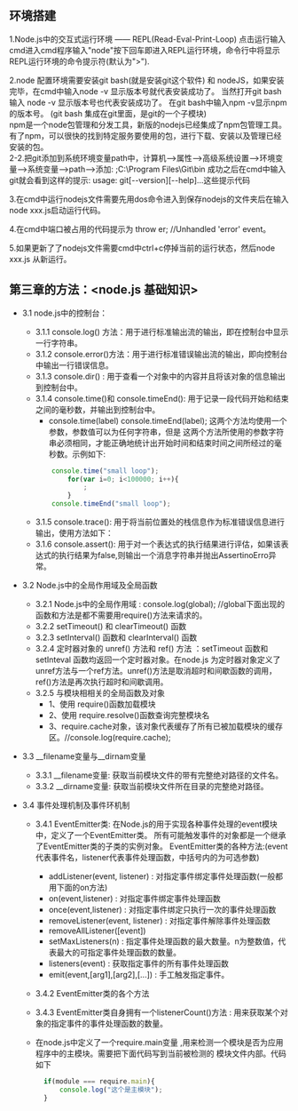 ## 环境搭建
1.Node.js中的交互式运行环境 —— REPL(Read-Eval-Print-Loop)
   点击运行输入cmd进入cmd程序输入"node"按下回车即进入REPL运行环境，命令行中将显示REPL运行环境的命令提示符(默认为">").

2.node 配置环境需要安装git bash(就是安装git这个软件) 和 nodeJS，如果安装完毕，在cmd中输入node -v 显示版本号就代表安装成功了。
   当然打开git bash 输入 node -v 显示版本号也代表安装成功了。 在git bash中输入npm -v显示npm的版本号。 (git bash 集成在git里面，是git的一个子模块) <br>
    npm是一个node包管理和分发工具，新版的nodejs已经集成了npm包管理工具。有了npm，可以很快的找到特定服务要使用的包，进行下载、安装以及管理已经安装的包。<br>
2-2.把git添加到系统环境变量path中，计算机-->属性-->高级系统设置-->环境变量-->系统变量-->path-->添加: ;C:\Program Files\Git\bin
   成功之后在cmd中输入git就会看到这样的提示: usage: git[--version][--help]...这些提示代码

3.在cmd中运行nodejs文件需要先用dos命令进入到保存nodejs的文件夹后在输入node xxx.js启动运行代码。

4.在cmd中端口被占用的代码提示为 throw er; //Unhandled 'error' event。

5.如果更新了了nodejs文件需要cmd中ctrl+c停掉当前的运行状态，然后node xxx.js 从新运行。


## 第三章的方法：<node.js 基础知识>
- 3.1 node.js中的控制台：
    - 3.1.1 console.log() 方法：用于进行标准输出流的输出，即在控制台中显示一行字符串。
    - 3.1.2 console.error()方法：用于进行标准错误输出流的输出，即向控制台中输出一行错误信息。
    - 3.1.3 console.dir() : 用于查看一个对象中的内容并且将该对象的信息输出到控制台中。
    - 3.1.4 console.time()和 console.timeEnd(): 用于记录一段代码开始和结束之间的毫秒数，并输出到控制台中。
        + console.time(label) console.timeEnd(label); 这两个方法均使用一个参数，参数值可以为任何字符串，但是
         这两个方法所使用的参数字符串必须相同，才能正确地统计出开始时间和结束时间之间所经过的毫秒数。示例如下:
         ```javascript
             console.time("small loop");
                 for(var i=0; i<100000; i++){
                     ;
                 }
             console.timeEnd("small loop");
         ```
    - 3.1.5 console.trace(): 用于将当前位置处的栈信息作为标准错误信息进行输出，使用方法如下：
    - 3.1.6 console.assert(): 用于对一个表达式的执行结果进行评估，如果该表达式的执行结果为false,则输出一个消息字符串并抛出AssertinoErro异常。

- 3.2 Node.js中的全局作用域及全局函数
    + 3.2.1 Node.js中的全局作用域 : console.log(global); //global下面出现的函数和方法是都不需要用require()方法来请求的。
    + 3.2.2 setTimeout() 和 clearTimeout() 函数
    + 3.2.3 setInterval() 函数和 clearInterval() 函数
    + 3.2.4 定时器对象的 unref() 方法和 ref() 方法 ：setTimeout 函数和 setInteval 函数均返回一个定时器对象。在node.js
            为定时器对象定义了unref方法与一个ref方法。unref()方法是取消超时和间歇函数的调用，ref()方法是再次执行超时和间歇调用。
    + 3.2.5 与模块相相关的全局函数及对象
         - 1、使用 require()函数加载模块
         - 2、使用 require.resolve()函数查询完整模块名
         - 3、require.cache对象，该对象代表缓存了所有已被加载模块的缓存区。//console.log(require.cache);

- 3.3 __filename变量与__dirnam变量
    + 3.3.1 __filename变量: 获取当前模块文件的带有完整绝对路径的文件名。
    + 3.3.2 __dirname变量: 获取当前模块文件所在目录的完整绝对路径。

- 3.4 事件处理机制及事件环机制
    + 3.4.1 EventEmitter类: 在Node.js的用于实现各种事件处理的event模块中，定义了一个EventEmitter类。
       所有可能触发事件的对象都是一个继承了EventEmitter类的子类的实例对象。
       EventEmitter类的各种方法:(event代表事件名，listener代表事件处理函数，中括号内的为可选参数)
         - addListener(event, listener) : 对指定事件绑定事件处理函数(一般都用下面的on方法)
         - on(event,listener) : 对指定事件绑定事件处理函数
         - once(event,listener) : 对指定事件绑定只执行一次的事件处理函数
         - removeListener(event, listener) : 对指定事件解除事件处理函数
         - removeAllListener([event])
         - setMaxListeners(n) : 指定事件处理函数的最大数量。n为整数值，代表最大的可指定事件处理函数的数量。
         - listeners(event) : 获取指定事件的所有事件处理函数
         - emit(event,[arg1],[arg2],[...]) : 手工触发指定事件。
    + 3.4.2 EventEmitter类的各个方法
    + 3.4.3 EventEmitter类自身拥有一个listenerCount()方法 : 用来获取某个对象的指定事件的事件处理函数的数量。

    + 在node.js中定义了一个require.main变量 ,用来检测一个模块是否为应用程序中的主模块。需要把下面代码写到当前被检测的
      模块文件内部。代码如下
      ```javascript
        if(module === require.main){
            console.log("这个是主模块");
        }
      ```

